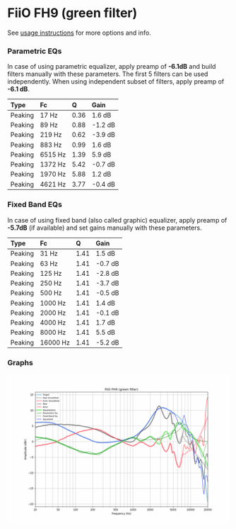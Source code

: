 # FiiO FH9 (green filter)
See [usage instructions](https://github.com/jaakkopasanen/AutoEq#usage) for more options and info.

### Parametric EQs
In case of using parametric equalizer, apply preamp of **-6.1dB** and build filters manually
with these parameters. The first 5 filters can be used independently.
When using independent subset of filters, apply preamp of **-6.1 dB**.

| Type    | Fc      |    Q | Gain    |
|:--------|:--------|:-----|:--------|
| Peaking | 17 Hz   | 0.36 | 1.6 dB  |
| Peaking | 89 Hz   | 0.88 | -1.2 dB |
| Peaking | 219 Hz  | 0.62 | -3.9 dB |
| Peaking | 883 Hz  | 0.99 | 1.6 dB  |
| Peaking | 6515 Hz | 1.39 | 5.9 dB  |
| Peaking | 1372 Hz | 5.42 | -0.7 dB |
| Peaking | 1970 Hz | 5.88 | 1.2 dB  |
| Peaking | 4621 Hz | 3.77 | -0.4 dB |

### Fixed Band EQs
In case of using fixed band (also called graphic) equalizer, apply preamp of **-5.7dB**
(if available) and set gains manually with these parameters.

| Type    | Fc       |    Q | Gain    |
|:--------|:---------|:-----|:--------|
| Peaking | 31 Hz    | 1.41 | 1.5 dB  |
| Peaking | 63 Hz    | 1.41 | -0.7 dB |
| Peaking | 125 Hz   | 1.41 | -2.8 dB |
| Peaking | 250 Hz   | 1.41 | -3.7 dB |
| Peaking | 500 Hz   | 1.41 | -0.5 dB |
| Peaking | 1000 Hz  | 1.41 | 1.4 dB  |
| Peaking | 2000 Hz  | 1.41 | -0.1 dB |
| Peaking | 4000 Hz  | 1.41 | 1.7 dB  |
| Peaking | 8000 Hz  | 1.41 | 5.5 dB  |
| Peaking | 16000 Hz | 1.41 | -5.2 dB |

### Graphs
![](./FiiO%20FH9%20(green%20filter).png)